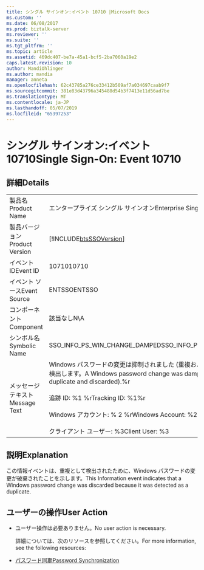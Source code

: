 ```yaml
---
title: シングル サインオン:イベント 10710 |Microsoft Docs
ms.custom: ''
ms.date: 06/08/2017
ms.prod: biztalk-server
ms.reviewer: ''
ms.suite: ''
ms.tgt_pltfrm: ''
ms.topic: article
ms.assetid: 469dc407-be7a-45a1-bcf5-2ba7060a19e2
caps.latest.revision: 10
author: MandiOhlinger
ms.author: mandia
manager: anneta
ms.openlocfilehash: 62c43785a276ce33412b509af7a034697caab9f7
ms.sourcegitcommit: 381e83d43796a345488d54b3f7413e11d56ad7be
ms.translationtype: MT
ms.contentlocale: ja-JP
ms.lasthandoff: 05/07/2019
ms.locfileid: "65397253"
---
```

# <a name="single-sign-on-event-10710"></a><span data-ttu-id="01a73-102">シングル サインオン:イベント 10710</span><span class="sxs-lookup"><span data-stu-id="01a73-102">Single Sign-On: Event 10710</span></span>
## <a name="details"></a><span data-ttu-id="01a73-103">詳細</span><span class="sxs-lookup"><span data-stu-id="01a73-103">Details</span></span>  

|                 |                                                                                                                                                                             |
|-----------------|-----------------------------------------------------------------------------------------------------------------------------------------------------------------------------|
|  <span data-ttu-id="01a73-104">製品名</span><span class="sxs-lookup"><span data-stu-id="01a73-104">Product Name</span></span>   |                                                                          <span data-ttu-id="01a73-105">エンタープライズ シングル サインオン</span><span class="sxs-lookup"><span data-stu-id="01a73-105">Enterprise Single Sign-On</span></span>                                                                          |
| <span data-ttu-id="01a73-106">製品バージョン</span><span class="sxs-lookup"><span data-stu-id="01a73-106">Product Version</span></span> |                                                         [!INCLUDE[btsSSOVersion](../includes/btsssoversion-md.md)]                                                          |
|    <span data-ttu-id="01a73-107">イベント ID</span><span class="sxs-lookup"><span data-stu-id="01a73-107">Event ID</span></span>     |                                                                                    <span data-ttu-id="01a73-108">10710</span><span class="sxs-lookup"><span data-stu-id="01a73-108">10710</span></span>                                                                                    |
|  <span data-ttu-id="01a73-109">イベント ソース</span><span class="sxs-lookup"><span data-stu-id="01a73-109">Event Source</span></span>   |                                                                                   <span data-ttu-id="01a73-110">ENTSSO</span><span class="sxs-lookup"><span data-stu-id="01a73-110">ENTSSO</span></span>                                                                                    |
|    <span data-ttu-id="01a73-111">コンポーネント</span><span class="sxs-lookup"><span data-stu-id="01a73-111">Component</span></span>    |                                                                                     <span data-ttu-id="01a73-112">該当なし</span><span class="sxs-lookup"><span data-stu-id="01a73-112">N\A</span></span>                                                                                     |
|  <span data-ttu-id="01a73-113">シンボル名</span><span class="sxs-lookup"><span data-stu-id="01a73-113">Symbolic Name</span></span>  |                                                                        <span data-ttu-id="01a73-114">SSO_INFO_PS_WIN_CHANGE_DAMPED</span><span class="sxs-lookup"><span data-stu-id="01a73-114">SSO_INFO_PS_WIN_CHANGE_DAMPED</span></span>                                                                        |
|  <span data-ttu-id="01a73-115">メッセージ テキスト</span><span class="sxs-lookup"><span data-stu-id="01a73-115">Message Text</span></span>   | <span data-ttu-id="01a73-116">Windows パスワードの変更は抑制されました (重複および discarded).%r として検出します。</span><span class="sxs-lookup"><span data-stu-id="01a73-116">A Windows password change was damped (detected as a duplicate and discarded).%r</span></span><br /><br /> <span data-ttu-id="01a73-117">追跡 ID: %1 %r</span><span class="sxs-lookup"><span data-stu-id="01a73-117">Tracking ID: %1%r</span></span><br /><br /> <span data-ttu-id="01a73-118">Windows アカウント: % 2 %r</span><span class="sxs-lookup"><span data-stu-id="01a73-118">Windows Account: %2%r</span></span><br /><br /> <span data-ttu-id="01a73-119">クライアント ユーザー: %3</span><span class="sxs-lookup"><span data-stu-id="01a73-119">Client User: %3</span></span> |

## <a name="explanation"></a><span data-ttu-id="01a73-120">説明</span><span class="sxs-lookup"><span data-stu-id="01a73-120">Explanation</span></span>  
 <span data-ttu-id="01a73-121">この情報イベントは、重複として検出されたために、Windows パスワードの変更が破棄されたことを示します。</span><span class="sxs-lookup"><span data-stu-id="01a73-121">This Information event indicates that a Windows password change was discarded because it was detected as a duplicate.</span></span>  

## <a name="user-action"></a><span data-ttu-id="01a73-122">ユーザーの操作</span><span class="sxs-lookup"><span data-stu-id="01a73-122">User Action</span></span>  

- <span data-ttu-id="01a73-123">ユーザー操作は必要ありません。</span><span class="sxs-lookup"><span data-stu-id="01a73-123">No user action is necessary.</span></span>  

  <span data-ttu-id="01a73-124">詳細については、次のリソースを参照してください。</span><span class="sxs-lookup"><span data-stu-id="01a73-124">For more information, see the following resources:</span></span>  

- [<span data-ttu-id="01a73-125">パスワード同期</span><span class="sxs-lookup"><span data-stu-id="01a73-125">Password Synchronization</span></span>](../core/password-synchronization2.md)
